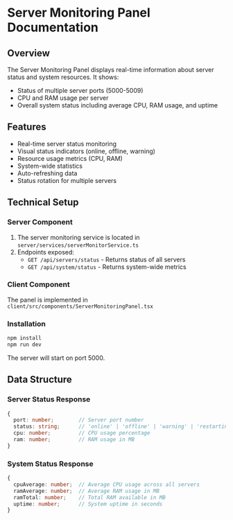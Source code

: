 
# Server Monitoring Panel Documentation

## Overview
The Server Monitoring Panel displays real-time information about server status and system resources. It shows:
- Status of multiple server ports (5000-5009)
- CPU and RAM usage per server
- Overall system status including average CPU, RAM usage, and uptime

## Features
- Real-time server status monitoring
- Visual status indicators (online, offline, warning)
- Resource usage metrics (CPU, RAM)
- System-wide statistics
- Auto-refreshing data
- Status rotation for multiple servers

## Technical Setup

### Server Component
1. The server monitoring service is located in `server/services/serverMonitorService.ts`
2. Endpoints exposed:
   - `GET /api/servers/status` - Returns status of all servers
   - `GET /api/system/status` - Returns system-wide metrics

### Client Component
The panel is implemented in `client/src/components/ServerMonitoringPanel.tsx`

### Installation
```bash
npm install
npm run dev
```

The server will start on port 5000.

## Data Structure

### Server Status Response
```typescript
{
  port: number;        // Server port number
  status: string;      // 'online' | 'offline' | 'warning' | 'restarting'
  cpu: number;         // CPU usage percentage
  ram: number;         // RAM usage in MB
}
```

### System Status Response
```typescript
{
  cpuAverage: number;  // Average CPU usage across all servers
  ramAverage: number;  // Average RAM usage in MB
  ramTotal: number;    // Total RAM available in MB
  uptime: number;      // System uptime in seconds
}
```
